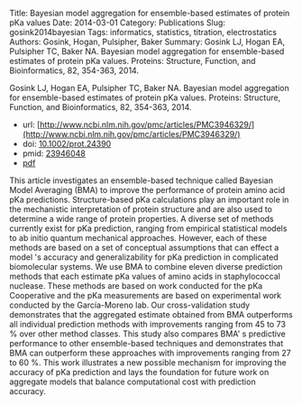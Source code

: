 Title: Bayesian model aggregation for ensemble-based estimates of protein pKa values
Date: 2014-03-01
Category: Publications
Slug: gosink2014bayesian
Tags: informatics, statistics, titration, electrostatics
Authors: Gosink, Hogan, Pulsipher, Baker
Summary: Gosink LJ, Hogan EA, Pulsipher TC, Baker NA. Bayesian model aggregation for ensemble-based estimates of protein pKa values. Proteins: Structure, Function, and Bioinformatics, 82, 354-363, 2014. 

Gosink LJ, Hogan EA, Pulsipher TC, Baker NA. Bayesian model aggregation for ensemble-based estimates of protein pKa values. Proteins: Structure, Function, and Bioinformatics, 82, 354-363, 2014. 

* url: [http://www.ncbi.nlm.nih.gov/pmc/articles/PMC3946329/](http://www.ncbi.nlm.nih.gov/pmc/articles/PMC3946329/)
* doi: [10.1002/prot.24390](http://dx.doi.org/10.1002/prot.24390)
* pmid: [23946048](http://www.ncbi.nlm.nih.gov/pubmed/23946048)
* [pdf](http://sobolevnrm.github.io/papers/gosink2014bayesian.pdf)

This article investigates an ensemble-based technique called Bayesian Model Averaging (BMA) to improve the performance of protein amino acid pKa predictions. Structure-based pKa calculations play an important role in the mechanistic interpretation of protein structure and are also used to determine a wide range of protein properties. A diverse set of methods currently exist for pKa prediction, ranging from empirical statistical models to ab initio quantum mechanical approaches. However, each of these methods are based on a set of conceptual assumptions that can effect a model 's accuracy and generalizability for pKa prediction in complicated biomolecular systems. We use BMA to combine eleven diverse prediction methods that each estimate pKa values of amino acids in staphylococcal nuclease. These methods are based on work conducted for the pKa Cooperative and the pKa measurements are based on experimental work conducted by the García-Moreno lab. Our cross-validation study demonstrates that the aggregated estimate obtained from BMA outperforms all individual prediction methods with improvements ranging from 45 to 73 \% over other method classes. This study also compares BMA' s predictive performance to other ensemble-based techniques and demonstrates that BMA can outperform these approaches with improvements ranging from 27 to 60 \%. This work illustrates a new possible mechanism for improving the accuracy of pKa prediction and lays the foundation for future work on aggregate models that balance computational cost with prediction accuracy.
